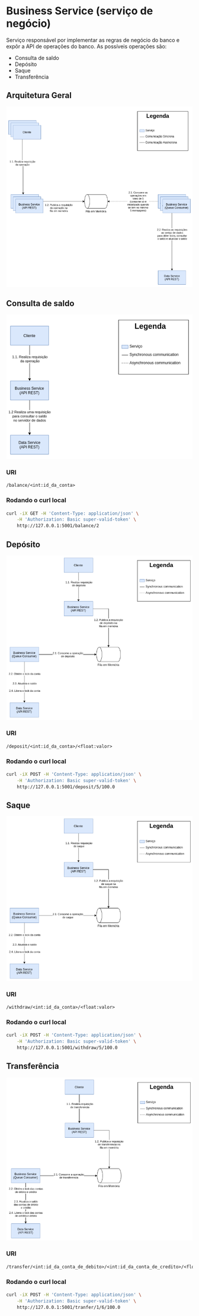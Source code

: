 # Business Service (serviço de negócio)

Serviço responsável por implementar as regras de negócio do banco e
expôr a API de operações do banco. As possíveis operações são:

- Consulta de saldo
- Depósito
- Saque
- Transferência

## Arquitetura Geral

![Visão Geral da Arquitetura](./docs/diagrama-visao-geral.png)

## Consulta de saldo

![Diagrama da Funcionalidade](../docs/Diagrams-ServidorDeNegocio-ConsultaDeSaldo.png)

### URI

```
/balance/<int:id_da_conta>
```

### Rodando o curl local

```bash
curl -iX GET -H 'Content-Type: application/json' \
    -H 'Authorization: Basic super-valid-token' \
    http://127.0.0.1:5001/balance/2
```

## Depósito

![Diagrama da Funcionalidade](../docs/Diagrams-ServidorDeNegocio-Deposito.png)

### URI

```
/deposit/<int:id_da_conta>/<float:valor>
```

### Rodando o curl local

```bash
curl -iX POST -H 'Content-Type: application/json' \
    -H 'Authorization: Basic super-valid-token' \
    http://127.0.0.1:5001/deposit/5/100.0
```

## Saque

![Diagrama da Funcionalidade](../docs/Diagrams-ServidorDeNegocio-Saque.png)

### URI

```
/withdraw/<int:id_da_conta>/<float:valor>
```

### Rodando o curl local

```bash
curl -iX POST -H 'Content-Type: application/json' \
    -H 'Authorization: Basic super-valid-token' \
    http://127.0.0.1:5001/withdraw/5/100.0
```

## Transferência

![Diagrama da Funcionalidade](../docs/Diagrams-ServidorDeNegocio-Transferencia.png)

### URI

```
/transfer/<int:id_da_conta_de_debito>/<int:id_da_conta_de_credito>/<float:valor>
```

### Rodando o curl local

```bash
curl -iX POST -H 'Content-Type: application/json' \
    -H 'Authorization: Basic super-valid-token' \
    http://127.0.0.1:5001/tranfer/1/6/100.0
```
